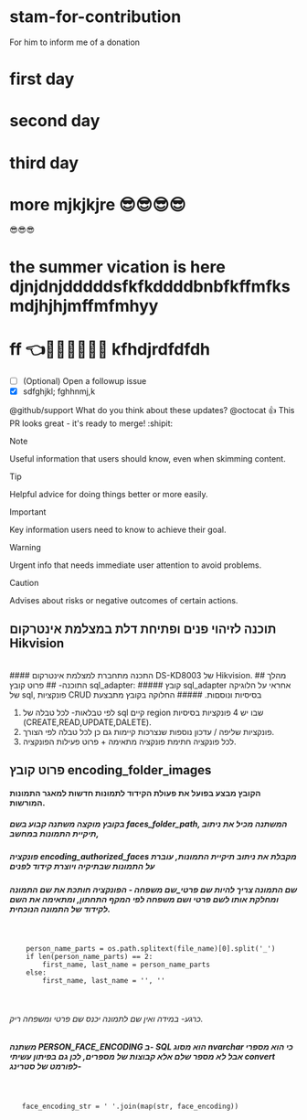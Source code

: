 # stam-for-contribution
For him to inform me of a donation

# first day
# second day
# third day
# more mjkjkjre 😎😎😎😎
😎😎😎
# the summer vication is here djnjdnjdddddsfkfkddddbnbfkffmfksmdjhjhjmffmfmhyy
# ff 👈💪💪🎤😊😵🤪 kfhdjrdfdfdh
- [ ] \(Optional) Open a followup issue
- [X] sdfghjkl;
fghhnmj,k

@github/support What do you think about these updates?
@octocat :+1: This PR looks great - it's ready to merge! :shipit:



[^1]: My reference.
[^2]: To add line breaks within a footnote, prefix new lines with 2 spaces.
  This is a second line



> [!NOTE]
> Useful information that users should know, even when skimming content.

> [!TIP]
> Helpful advice for doing things better or more easily.

> [!IMPORTANT]
> Key information users need to know to achieve their goal.

> [!WARNING]
> Urgent info that needs immediate user attention to avoid problems.

> [!CAUTION]
> Advises about risks or negative outcomes of certain actions.





## תוכנה לזיהוי פנים ופתיחת דלת במצלמת אינטרקום Hikvision

<br/>
#### התכנה מתחברת למצלמת אינטרקום DS-KD8003 של Hikvision.
## מהלך התוכנה-
## פרוט קובץ sql_adapter:
##### קובץ sql_adapter אחראי על הלוגיקה של sql, פונקציות CRUD בסיסיות ונוסםות.
##### החלוקה בקובץ מתבצעת  

1. לפי טבלאות- לכל טבלה של sql קיים region שבו יש 4 פונקציות בסיסיות (CREATE,READ,UPDATE,DALETE).
2. פונקציות שליפה / עדכון נוספות שנצרכות קיימות גם כן לכל טבלה לפי הצורך.
3. לכל פונקציה חתימת פונקציה מתאימה + פרוט פעילות הפונקציה.
   <br/>
## פרוט קובץ encoding_folder_images
#### הקובץ מבצע בפועל את פעולת הקידוד לתמונות חדשות למאגר התמונות המורשות.
##### בקובץ מוקצה משתנה קבוע בשם faces_folder_path, המשתנה מכיל את ניתוב תיקיית התמונות במחשב,
##### פונקציה encoding_authorized_faces מקבלת את ניתוב תיקיית התמונות, עוברת על התמונות שבתיקיה ויוצרת קידוד לפנים
##### שם התמונה צריך להיות שם פרטי_שם משפחה - הפונקציה חותכת את שם התמונה ומחלקת אותו לשם פרטי ושם משפחה לפי המקף התחתון, ומתאימה את השם לקידוד של התמונה הנוכחית.

 <br/>
 
        person_name_parts = os.path.splitext(file_name)[0].split('_')
        if len(person_name_parts) == 2:
            first_name, last_name = person_name_parts
        else:
            first_name, last_name = '', ''
 <br/>
 
###### כרגע- במידה ואין שם לתמונה יכנס שם פרטי ומשפחה ריק. 
##### משתנה PERSON_FACE_ENCODING ב- SQL הוא מסוג nvarchar כי הוא מספרי אבל לא מספר שלם אלא קבוצות של מספרים, לכן גם בפיתון עשיתי convert לפורמט של סטרינג-
 <br/>

       face_encoding_str = ' '.join(map(str, face_encoding))



